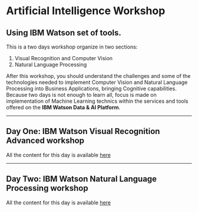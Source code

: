 # Artificial Intelligence Workshop
Using IBM Watson set of tools.
---

This is a two days workshop organize in two sections:
1. Visual Recognition and Computer Vision
2. Natural Language Processing

After this workshop, you should understand the challenges and some of the technologies needed to implement Computer Vision and Natural Language Processing into Business Applications, bringing Cognitive capabilities.  
Because two days is not enough to learn all, focus is made on implementation of Machine Learning technics within the services and tools offered on the **IBM Watson Data & AI Platform**.

---

## Day One: IBM Watson Visual Recognition Advanced workshop

All the content for this day is available [here](VR.md)

---

## Day Two: IBM Watson Natural Language Processing workshop

All the content for this day is available [here](NLCLabSource/README.md)
